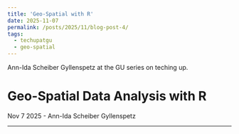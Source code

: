 ```yaml
---
title: 'Geo-Spatial with R'
date: 2025-11-07
permalink: /posts/2025/11/blog-post-4/
tags:
  - techupatgu
  - geo-spatial
---
```


Ann-Ida Scheiber Gyllenspetz at the GU series on teching up.

Geo-Spatial Data Analysis with R
======

Nov 7 2025 - Ann-Ida Scheiber Gyllenspetz 

------

